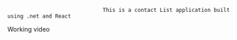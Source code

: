                                   This is a contact List application built using .net and React
Working video

 
